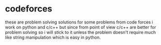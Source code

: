 # codeforces
these are problem solving solutions  for some problems from code forces
i work on python and c/c++ but since from point of view c/c++ are better for problem solving so i will stick to it unless the problem doesn't require much like string manipulation which is easy in python.
